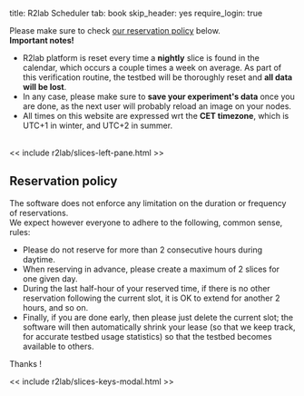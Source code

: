 title: R2lab Scheduler
tab: book
skip_header: yes
require_login: true

<div class="container">
<div class="alert alert-primary text-center">
Please make sure to check <a href="#policy">our reservation policy</a> below.
</div>
</div>


<div class="container" markdown="1">
<div class="alert alert-danger" role="alert" markdown="1">
<strong>Important notes!</strong>

* R2lab platform is reset every time a <strong>nightly</strong> slice is found in the calendar,
which occurs a couple times a week on average.
As part of this verification routine, the testbed will be thoroughly reset and <strong>all data will be lost</strong>.
* In any case, please make sure to **save your experiment's data** once you are done,
as the next user will probably reload an image on your nodes.
* All times on this website are expressed wrt the <strong>CET timezone</strong>,
which is UTC+1 in winter, and UTC+2 in summer.
</div>

 <div class="row">
  <div class="col-md-12">
   <div id='messages' style="display: none" class="" role="alert">
    <a class="close" onclick="$('.alert').hide()">×</a>
   </div>
  </div>
 </div>
 <br />
 <div class="row book" id="all">
 <!-- the left pane with the slices & keys button, and the slices list, on 2 columns -->
 << include r2lab/slices-left-pane.html >>
 <div class="col-md-10">
  <div id="liveleases_container" class="book"></div>
   <script type="text/javascript" src="https://cdnjs.cloudflare.com/ajax/libs/moment.js/2.18.1/moment.min.js"></script>
   <script type="text/javascript" src="/assets/js/moment-round.js"></script>
   <script type="text/javascript" src="https://cdnjs.cloudflare.com/ajax/libs/jqueryui/1.12.1/jquery-ui.min.js"></script>
   <script type="text/javascript" src="https://cdnjs.cloudflare.com/ajax/libs/fullcalendar/3.4.0/fullcalendar.min.js"></script>
   <style type="text/css"> @import url("https://cdnjs.cloudflare.com/ajax/libs/fullcalendar/3.4.0/fullcalendar.min.css"); </style>

   <style type="text/css"> @import url("/assets/r2lab/liveleases.css"); </style>
   <script type="text/javascript" src="/assets/r2lab/xhttp-django.js"></script>
   <script type="text/javascript" src="/assets/r2lab/liveleases.js"></script>
   <script>
    // override liveleases default settings
    Object.assign(liveleases_options, {
      mode : 'book',
    });
   </script>
   <div id="current-slice" data-current-slice-color="#000"></div>
  </div>
 </div>

<div class="alert alert-info" role="alert" markdown="1">
<div class="text-center"><h2><a name='policy'>Reservation policy</a></h2></div>

<p>The software does not enforce any limitation on the duration or frequency of reservations.<br/>
We expect however everyone to adhere to the following, common sense, rules: </p>

* Please do not reserve for more than 2 consecutive hours during daytime.
* When reserving in advance, please create a maximum of 2 slices for one given day.
* During the last half-hour of your reserved time, if there is no other reservation following the current slot, it is OK to extend for another 2 hours, and so on.
* Finally, if you are done early, then please just delete the current slot; the software will then automatically shrink your lease (so that we keep track, for accurate testbed usage statistics) so that the testbed becomes available to others.

Thanks !
</div>

<!-- defines slices_keys_modal -->
<< include r2lab/slices-keys-modal.html >>

</div>
